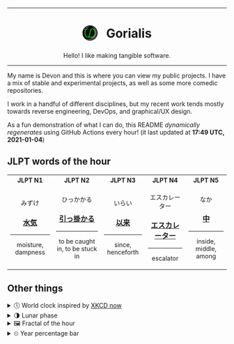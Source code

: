 ***

<h1 align="center">
<sub>
    <img src="readme/resources/avatar.png" height="36">
</sub>
&nbsp;
Gorialis
</h1>
<p align="center">
Hello! I like making tangible software.
</p>

***

My name is Devon and this is where you can view my public projects. I have a mix of stable and experimental projects, as well as some more comedic repositories.

I work in a handful of different disciplines, but my recent work tends mostly towards reverse engineering, DevOps, and graphical/UX design.

As a fun demonstration of what I can do, this README *dynamically regenerates* using GitHub Actions every hour! (it last updated at **17:49 UTC, 2021-01-04**)

<h2>JLPT words of the hour</h2>
<table>
    <tr>
        <th>JLPT N1</th>
        <th>JLPT N2</th>
        <th>JLPT N3</th>
        <th>JLPT N4</th>
        <th>JLPT N5</th>
    </tr>
    <tr>
        <td>
            <p align="center">みずけ</p>
            <h3 align="center"><b><a href="https://jisho.org/search/%E6%B0%B4%E6%B0%97">水気</a></b></h3>
            <hr>
            <p align="center">moisture,<wbr> dampness</p>
        </td>
        <td>
            <p align="center">ひっかかる</p>
            <h3 align="center"><b><a href="https://jisho.org/search/%E5%BC%95%E3%81%A3%E6%8E%9B%E3%81%8B%E3%82%8B">引っ掛かる</a></b></h3>
            <hr>
            <p align="center">to be caught in,<wbr> to be stuck in</p>
        </td>
        <td>
            <p align="center">いらい</p>
            <h3 align="center"><b><a href="https://jisho.org/search/%E4%BB%A5%E6%9D%A5">以来</a></b></h3>
            <hr>
            <p align="center">since,<wbr> henceforth</p>
        </td>
        <td>
            <p align="center">エスカレーター</p>
            <h3 align="center"><b><a href="https://jisho.org/search/%E3%82%A8%E3%82%B9%E3%82%AB%E3%83%AC%E3%83%BC%E3%82%BF%E3%83%BC">エスカレーター</a></b></h3>
            <hr>
            <p align="center">escalator</p>
        </td>
        <td>
            <p align="center">なか</p>
            <h3 align="center"><b><a href="https://jisho.org/search/%E4%B8%AD">中</a></b></h3>
            <hr>
            <p align="center">inside,<wbr> middle,<wbr> among</p>
        </td>
    </tr>
</table>

<h2>Other things</h2>
<details>
<summary>🕔  World clock inspired by <a href="https://xkcd.com/now">XKCD now</a></summary>

> <img src="generated/now.png" width="512">

</details>
<details>
<summary>🌗 Lunar phase</summary>

The moon is approximately 73.37% through its phase (Last Quarter).

</details>
<details>
<summary>&#x1f5bc; Fractal of the hour</summary>

> <img src="generated/fractal.png" width="512">

</details>
<details>
<summary>&#x23f2; Year percentage bar</summary>
<pre><code>2021 [▁▁▁▁▁▁▁▁▁▁▁▁▁▁▁▁▁▁▁▁] 1.03%</code></pre>
</details>

